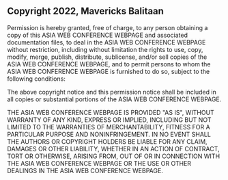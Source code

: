 ## Copyright 2022, Mavericks Balitaan


Permission is hereby granted, free of charge, to any person obtaining a copy of this ASIA WEB CONFERENCE WEBPAGE and associated documentation files, to deal in the ASIA WEB CONFERENCE WEBPAGE without restriction, including without limitation the rights to use, copy, modify, merge, publish, distribute, sublicense, and/or sell copies of the ASIA WEB CONFERENCE WEBPAGE, and to permit persons to whom the ASIA WEB CONFERENCE WEBPAGE is furnished to do so, subject to the following conditions:

The above copyright notice and this permission notice shall be included in all copies or substantial portions of the ASIA WEB CONFERENCE WEBPAGE.

THE ASIA WEB CONFERENCE WEBPAGE IS PROVIDED "AS IS", WITHOUT WARRANTY OF ANY KIND, EXPRESS OR IMPLIED, INCLUDING BUT NOT LIMITED TO THE WARRANTIES OF MERCHANTABILITY, FITNESS FOR A PARTICULAR PURPOSE AND NONINFRINGEMENT. IN NO EVENT SHALL THE AUTHORS OR COPYRIGHT HOLDERS BE LIABLE FOR ANY CLAIM, DAMAGES OR OTHER LIABILITY, WHETHER IN AN ACTION OF CONTRACT, TORT OR OTHERWISE, ARISING FROM, OUT OF OR IN CONNECTION WITH THE ASIA WEB CONFERENCE WEBPAGE OR THE USE OR OTHER DEALINGS IN THE ASIA WEB CONFERENCE WEBPAGE.